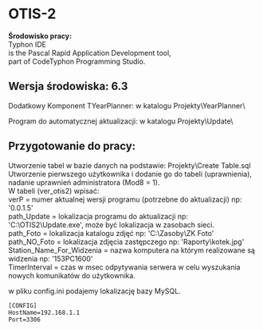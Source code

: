 # OTIS-2

<b>Środowisko pracy:</b><br>
Typhon IDE<br>
is the Pascal Rapid Application Development tool,<br>
part of CodeTyphon Programming Studio.

<b>Wersja środowiska: 6.3</b>
--
Dodatkowy Komponent TYearPlanner: w katalogu Projekty\YearPlanner\

Program do automatycznej aktualizacji: w katalogu Projekty\Update\

Przygotowanie do pracy:
--
Utworzenie tabel w bazie danych na podstawie: Projekty\Create Table.sql<br>
Utworzenie pierwszego użytkownika i dodanie go do tabeli (uprawnienia), nadanie uprawnień administratora (Mod8 = 1).<br>
W tabeli (ver_otis2) wpisać:<br>
verP          = numer aktualnej wersji programu (potrzebne do aktualizacji) np: '0.0.1.5'<br>
path_Update   = lokalizacja programu do aktualizacji np: 'C:\OTIS2\Update.exe', może być lokalizacja w zasobach sieci.<br>
path_Foto     = lokalizacja katalogu zdjęć np: 'C:\Zasoby\ZK Foto\'<br>
path_NO_Foto  = lokalizacja zdjęcia zastępczego np: 'Raporty\kotek.jpg'<br>
Station_Name_For_Widzenia = nazwa komputera na którym realizowane są widzenia np: '153PC1600'<br>
TimerInterval = czas w msec odpytywania serwera w celu wyszukania nowych komunikatów do użytkownika.

w pliku config.ini podajemy lokalizację bazy MySQL.<br>
```
[CONFIG]
HostName=192.168.1.1
Port=3306
```
